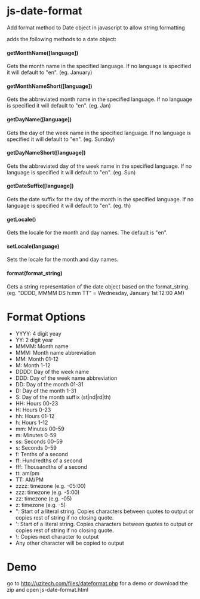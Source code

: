 js-date-format
==============

Add format method to Date object in javascript to allow string formatting

adds the following methods to a date object:

#### getMonthName([language])

Gets the month name in the specified language. If no language is specified it will default to "en". (eg. January)

#### getMonthNameShort([language])

Gets the abbreviated month name in the specified language. If no language is specified it will default to "en". (eg. Jan)

#### getDayName([language])

Gets the day of the week name in the specified language. If no language is specified it will default to "en". (eg. Sunday)

#### getDayNameShort([language])

Gets the abbreviated day of the week name in the specified language. If no language is specified it will default to "en". (eg. Sun)

#### getDateSuffix([language])

Gets the date suffix for the day of the month in the specified language. If no language is specified it will default to "en". (eg. th)

#### getLocale()

Gets the locale for the month and day names. The default is "en".

#### setLocale(language)

Sets the locale for the month and day names.

#### format(format_string)

Gets a string representation of the date object based on the format_string. (eg. "DDDD, MMMM DS h:mm TT" = Wednesday, January 1st 12:00 AM)

Format Options
==============


- YYYY: 4 digit yeay
- YY: 2 digit year
- MMMM: Month name
- MMM: Month name abbreviation
- MM: Month 01-12
- M: Month 1-12
- DDDD: Day of the week name
- DDD: Day of the week name abbreviation
- DD: Day of the month 01-31
- D: Day of the month 1-31
- S: Day of the month suffix (st|nd|rd|th)
- HH: Hours 00-23
- H: Hours 0-23
- hh: Hours 01-12
- h: Hours 1-12
- mm: Minutes 00-59
- m: Minutes 0-59
- ss: Seconds 00-59
- s: Seconds 0-59
- f: Tenths of a second
- ff: Hundredths of a second
- fff: Thousandths of a second
- tt: am/pm
- TT: AM/PM
- zzzz: timezone (e.g. -05:00)
- zzz: timezone (e.g. -5:00)
- zz: timezone (e.g. -05)
- z: timezone (e.g. -5)
- ": Start of a literal string. Copies characters between quotes to output or copies rest of string if no closing quote.
- ': Start of a literal string. Copies characters between quotes to output or copies rest of string if no closing quote.
- \\: Copies next character to output
- Any other character will be copied to output

Demo
====

go to http://uzitech.com/files/dateformat.php for a demo or download the zip and open js-date-format.html
